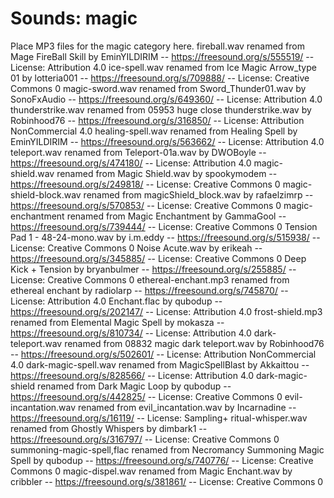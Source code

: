 # Sounds: magic

Place MP3 files for the magic category here.
fireball.wav renamed from Mage FireBall Skill by EminYILDIRIM -- https://freesound.org/s/555519/ -- License: Attribution 4.0
ice-spell.wav renamed from Ice Magic Arrow_type 01 by lotteria001 -- https://freesound.org/s/709888/ -- License: Creative Commons 0
magic-sword.wav renamed from Sword_Thunder01.wav by SonoFxAudio -- https://freesound.org/s/649360/ -- License: Attribution 4.0
thunderstrike.wav renamed from 05953 huge close thunderstrike.wav by Robinhood76 -- https://freesound.org/s/316850/ -- License: Attribution NonCommercial 4.0
healing-spell.wav renamed from Healing Spell by EminYILDIRIM -- https://freesound.org/s/563662/ -- License: Attribution 4.0
teleport.wav renamed from Teleport-01a.wav by DWOBoyle -- https://freesound.org/s/474180/ -- License: Attribution 4.0
magic-shield.wav renamed from Magic Shield.wav by spookymodem -- https://freesound.org/s/249818/ -- License: Creative Commons 0
magic-shield-block.wav renamed from magicShield_block.wav by rafaelzimrp -- https://freesound.org/s/570853/ -- License: Creative Commons 0
magic-enchantment renamed from Magic Enchantment by GammaGool -- https://freesound.org/s/739444/ -- License: Creative Commons 0
Tension Pad 1 - 48-24-mono.wav by i.m.eddy -- https://freesound.org/s/515938/ -- License: Creative Commons 0
Noise Acute.wav by erikeah -- https://freesound.org/s/345885/ -- License: Creative Commons 0
Deep Kick + Tension by bryanbulmer -- https://freesound.org/s/255885/ -- License: Creative Commons 0
ethereal-enchant.mp3 renamed from ethereal enchant by radiolarp -- https://freesound.org/s/745870/ -- License: Attribution 4.0
Enchant.flac by qubodup -- https://freesound.org/s/202147/ -- License: Attribution 4.0
frost-shield.mp3 renamed from Elemental Magic Spell by mokasza -- https://freesound.org/s/810734/ -- License: Attribution 4.0
dark-teleport.wav renamed from 08832 magic dark teleport.wav by Robinhood76 -- https://freesound.org/s/502601/ -- License: Attribution NonCommercial 4.0
dark-magic-spell.wav renamed from MagicSpellBlast by Akkaittou -- https://freesound.org/s/828566/ -- License: Attribution 4.0
dark-magic-shield renamed from Dark Magic Loop by qubodup -- https://freesound.org/s/442825/ -- License: Creative Commons 0
evil-incantation.wav renamed from evil_incantation.wav by Incarnadine -- https://freesound.org/s/16119/ -- License: Sampling+
ritual-whisper.wav renamed from Ghostly Whispers by dimbark1 -- https://freesound.org/s/316797/ -- License: Creative Commons 0
summoning-magic-spell,flac renamed from Necromancy Summoning Magic Spell by qubodup -- https://freesound.org/s/740776/ -- License: Creative Commons 0
magic-dispel.wav renamed from Magic Enchant.wav by cribbler -- https://freesound.org/s/381861/ -- License: Creative Commons 0